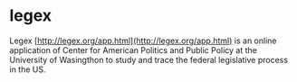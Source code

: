 # legex
Legex [http://legex.org/app.html](http://legex.org/app.html) is an online application of Center for American Politics and Public Policy at the University of Wasingthon to study and trace the federal legislative process in the US. 
